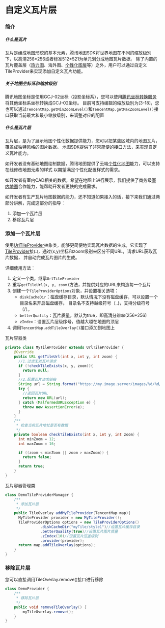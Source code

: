 自定义瓦片层
==============
### 简介

##### 什么是瓦片

瓦片是组成地图形貌的基本元素，腾讯地图SDK将世界地图在不同的缩放级别下，以高清256\*256或者标准512\*521为单元划分成地图瓦片数据。
除了内置的瓦片覆盖层（[热力图](hotmap.md)、海外图、[个性化图层](customlayer.md)等）之外，用户可以通过自定义TileProvider来实现添加自定义瓦片功能。

##### 关于地图坐标系和缩放级别

腾讯地图坐标是使用GCJ-02坐标（投影坐标系），您可以使用[腾讯坐标转换服务](https://lbs.qq.com/webservice_v1/guide-convert.html)将其他坐标系坐标转换成GCJ-02坐标。
目前可支持编辑的缩放级别为\[3-18\]，您也可以通过`TencentMap.getMinZoomLevel()`和`TencentMap.getMaxZoomLevel()`接口获取当前最大和最小缩放级别，来调整对应的配置

##### 什么是瓦片层

瓦片层，是为了展示地图个性化数据提供能力，您可以把某些区域内的地图瓦片，覆盖成独特风格的图片数据。
地图SDK提供了非常简便的接口方法，来实现自定义瓦片能力。

如开发者没有基础地图绘制数据，腾讯地图提供了云端[个性化地图](https://lbs.qq.com/console/customized/set/)能力，可以支持在线修改地图元素的样式
以期望满足个性化配置样式的需求。

如开发者有室内CAD相关的数据，希望在地图上进行展示，我们提供了商务级[室内地图](https://lbs.qq.com/indoor/index.html)合作能力，能帮助开发者更快的完成需求。

如开发者有生产瓦片地图数据的能力，还不知道如果接入的话，接下来我们通过两部分讲解，完成这部分的指导：

1. 添加一个瓦片层
2. 移除瓦片层

### 添加一个瓦片层

使用[UrlTileProvider](../library/src/main/java/com/tencent/tencentmap/mapsdk/maps/model/UrlTileProvider.java)抽象类，能够更简便地实现瓦片数据的生成，它实现了
[TileProvider](../library/src/main/java/com/tencent/tencentmap/mapsdk/maps/model/TileProvider.java)接口，通过(x,y)坐标和zoom级别来区分不同URL，请求URL获取瓦片数据，
并自动完成瓦片图片的生成。

详细使用方法：
1. 定义一个类，继承`UrlTileProvider`
2. 重写`getTileUrl(x, y, zoom)`方法，并提供对应的URL来构造每一个瓦片
3. 创建一个`TileProviderOptions`对象，并设置相关选项：
    - `diskCacheDir`：磁盘缓存目录，默认情况下没有磁盘缓存，可以设置一个目录名来开启磁盘缓存，
    目录名不支持越级符号（..)，支持分级符号（/）。
    - `betterQuality`：瓦片质量，默认为true，即高清分辨率(256\*256)
    - `zIndex`：设置瓦片层级序号，值越大越在地图的顶层
4. 调用`TencentMap.addTileOverlay()`接口添加到地图上

瓦片容器类
```java
private class MyTileProvider extends UrlTileProvider {
    @Override
    public URL getTileUrl(int x, int y, int zoom) {
      //1.过滤无效瓦片请求  
      if (!checkTileExists(x, y, zoom)){
        return null;
      }
      //2.配置瓦片请求链接
      String url = String.format("https://my.image.server/images/%d/%d/%d.png", zoom, x, y);     
      try {
        //返回瓦片URL
        return new URL(url);
      } catch (MalformedURLException e) {
        throw new AssertionError(e);
      }
    }
    /**
     * 检查当前瓦片地址是否有数据
     */
    private boolean checkTileExists(int x, int y, int zoom) {
      int minZoom = 12;
      int maxZoom = 16;

      if ((zoom < minZoom || zoom > maxZoom)) {
        return false;
      }
      return true; 
    }
}
```
瓦片容器管理类
```java
class DemoTileProviderManager {
    /**
     * 添加瓦片层
     */	 
    public TileOverlay addMyTileProvider(TencentMap map){
      MyTileProvider provider = new MyTileProvider();
      TileProviderOptions options = new TileProviderOptions()
                .diskCacheDir("myTile/style1")//设置瓦片缓存目录
                .betterQuality(true)//设置瓦片图片质量
                .zIndex(10)//设置瓦片压盖级别
                .provider(provider);
      return map.addTileOverlay(options);
    }
}
```

### 移除瓦片层

您可以直接调用TileOverlay.remove()接口进行移除
```java
class DemoProvider {
    /**
     * 移除瓦片层
     */
    public void removeTileOverlay() {
        myTileOverlay.remove();
    }
}

```